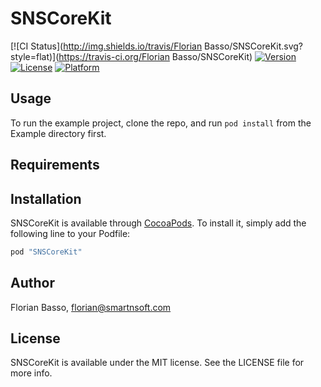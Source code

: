 # SNSCoreKit

[![CI Status](http://img.shields.io/travis/Florian Basso/SNSCoreKit.svg?style=flat)](https://travis-ci.org/Florian Basso/SNSCoreKit)
[![Version](https://img.shields.io/cocoapods/v/SNSCoreKit.svg?style=flat)](http://cocoapods.org/pods/SNSCoreKit)
[![License](https://img.shields.io/cocoapods/l/SNSCoreKit.svg?style=flat)](http://cocoapods.org/pods/SNSCoreKit)
[![Platform](https://img.shields.io/cocoapods/p/SNSCoreKit.svg?style=flat)](http://cocoapods.org/pods/SNSCoreKit)

## Usage

To run the example project, clone the repo, and run `pod install` from the Example directory first.

## Requirements

## Installation

SNSCoreKit is available through [CocoaPods](http://cocoapods.org). To install
it, simply add the following line to your Podfile:

```ruby
pod "SNSCoreKit"
```

## Author

Florian Basso, florian@smartnsoft.com

## License

SNSCoreKit is available under the MIT license. See the LICENSE file for more info.
